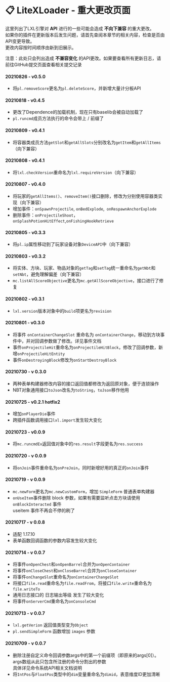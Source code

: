 # 📋 LiteXLoader - 重大更改页面

这里列出了LXL引擎对 **API** 进行的一些可能会造成 **不向下兼容** 的重大更改。  
如果你的插件在更新版本后发生问题，请首先查阅本章节的相关内容，检查是否由API变更导致。  
更改内容按时间顺序由新到旧展示。

注意：此处只会列出造成 **不兼容变化** 的API更改。如果要查看所有更新日志，请前往GitHub提交页面查看相关提交记录

#### 20210826 - v0.5.0

- 将`pl.removeScore`更名为`pl.deleteScore`，并新增大量计分板API

#### 20210818 - v0.4.5

- 更改了Dependence的加载机制，现在只有baselib会被自动加载了
- `pl.runcmd`成员方法执行的命令会带上 / 前缀了

#### 20210809 - v0.4.1

- 将容器类成员方法`getSlot`和`getAllSlots`分别改名为`getItem`和`getAllItems`（向下兼容）

#### 20210808 - v0.4.1

- 将`lxl.checkVersion`重命名为`lxl.requireVersion`（向下兼容）

#### 20210807 - v0.4.0

- 将玩家的`getAllItems()`、`removeItem()`接口删除，修改为分别使用容器类实现（向下兼容）
- 增加事件：`onSpawnProjectile`, `onBedExplode`,` onRespawnAnchorExplode`
- 删除事件：`onProjectileShoot`，`onSplashPotionHitEffect`,`onFishingHookRetrieve`

#### 20210805 - v0.3.3

- 将`pl.ip`属性移动到了玩家设备对象`DeviceAPI`中（向下兼容）

#### 20210803 - v0.3.2

- 将实体、方块、玩家、物品对象的`getTag`和`setTag`统一重命名为`getNbt`和`setNbt`，避免理解偏差（向下兼容）
- `mc.listAllScoreObjective`更名为`mc.getAllScoreObjective`，接口进行了修复

#### 20210802 - v0.3.1

- `lxl.version`版本对象中的`build`项更名为`revision`

#### 20210801 - v0.3.0

- 将事件 `onContainerChangeSlot` 重命名为 `onContainerChange`，移动到方块事件中，并对回调参数做了修改。详见事件文档
- 事件`onProjectileHit`重命名为`onProjectileHitBlock`，修改了回调参数，新增`onProjectileHitEntity`
- 事件`onDestroyingBlock`修改为`onStartDestroyBlock`

#### 20210730 - v 0.3.0

- 两种表单构建器修改内容的接口返回值都修改为返回原对象，便于连锁操作
- NBT对象通用接口`toJson`改名为`toString`，`toJson`移作他用

#### 20210725 - v0.2.1 hotfix2

- 增加`onPlayerDie`事件
- 跨插件函数调用接口`lxl.import`发生较大变化

#### 20210723 - v0.0.9

- 将`mc.runcmdEx`返回值对象中的`res.result`字段更名为`res.success`

#### 20210720 - v 0.0.9

- 将`onJoin`事件重命名为`onPreJoin`，同时新增好用的真正的`onJoin`事件

#### 20210719 - v 0.0.9

- `mc.newForm`更名为`mc.newCustomForm`，增加 `SimpleForm` 普通表单构建器
- `onUseItem`事件删除 block 参数，如果有需要监听点击方块请使用 `onBlockInteracted` 事件  
  useitem 事件不再会不停的刷了

#### 20210717 - v 0.0.8

- 适配 1.17.10
- 表单函数回调函数的参数内容发生较大变化

#### 20210714 - v 0.0.7

- 将事件`onOpenChest`和`onOpenBarrel`合并为`onOpenContainer`
- 将事件`onCloseChest`和`onCloseBarrel`合并为`onCloseContainer`
- 将事件`onChangeSlot`重命名为`onContainerChangeSlot`
- 将接口`file.read`重命名为`file.readFrom`，将接口`file.write`重命名为`file.writeTo`
- 通用日志接口的 日志输出等级 发生了较大变化
- 将事件`onServerCmd`重命名为`onConsoleCmd`

#### 20210713 - v 0.0.7

- `lxl.getVerion` 返回值类型变为`Object`
- `pl.sendSimpleForm` 函数增加 `images` 参数

#### 20210709 - v 0.0.7

- 删除注册自定义命令回调参数args中的第一个前缀项（即原来的args[0]）。  
  args数组从此只包含所注册的命令分割出的参数  
  具体详见命令系统API相关文档说明
- 将`IntPos`与`FloatPos`类型中的`dim`变量重命名为`dimid`，表意维度ID更加清晰